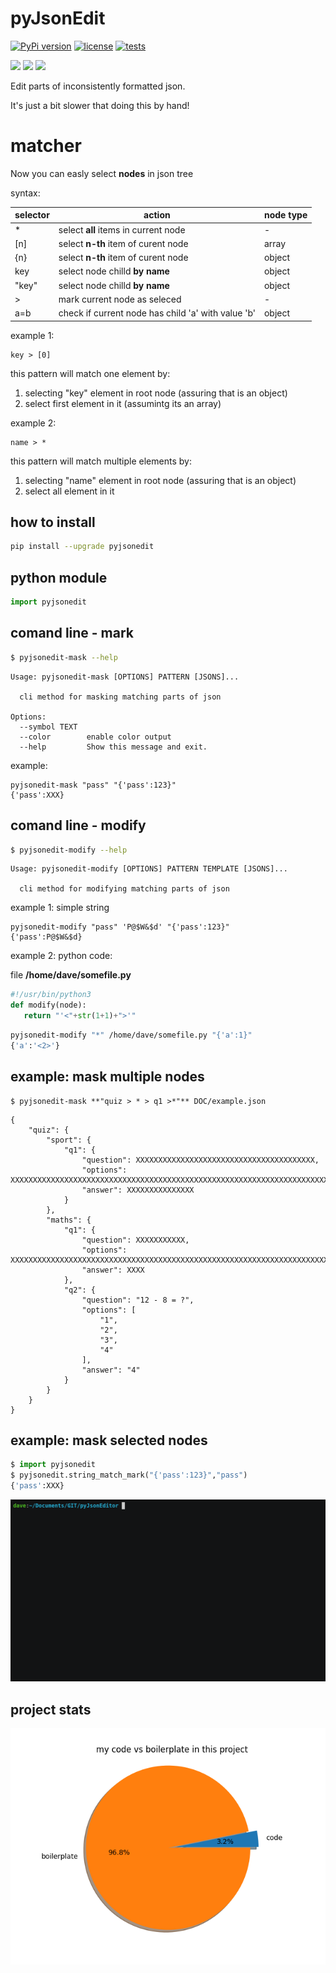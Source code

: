 # pyJsonEdit

[![PyPi version](https://badge.fury.io/py/pyjsonedit.svg)](https://pypi.org/project/pyjsonedit/)
[![license](https://img.shields.io/github/license/Naereen/StrapDown.js.svg)]()
[![tests](https://github.com/UrbanskiDawid/pyJsonEditor/actions/workflows/tests.yaml/badge.svg)](https://github.com/UrbanskiDawid/pyJsonEditor/actions/workflows/tests.yaml)

[![](https://forthebadge.com/images/badges/made-with-python.svg)]()
[![](https://forthebadge.com/images/badges/powered-by-coffee.svg)]()
[![](https://forthebadge.com/images/badges/uses-badges.svg)]()


Edit parts of inconsistently formatted json.

It's just a bit slower that doing this by hand!

# matcher

Now you can easly select **nodes** in json tree

syntax:

selector | action | node type
---------|--------|-------
  *| select **all** items in current node| -
 [n] | select **n-th** item of curent node| array
 {n} | select **n-th** item of curent node| object
 key | select node chilld **by name**| object
"key"| select node chilld **by name**| object
 \>  | mark current node as seleced |-
 a=b | check if current node has child 'a' with value 'b' |object


example 1: 

```
key > [0]
```

this pattern will match one element by:

1. selecting "key" element in root node (assuring that is an object)
2. select first element in it (assumintg its an array) 

example 2: 

```
name > *
```

this pattern will match multiple elements by:

1. selecting "name" element in root node (assuring that is an object)
2. select all element in it 

## how to install

```bash
pip install --upgrade pyjsonedit
```

## python module

```python
import pyjsonedit
```
## comand line - mark

```sh
$ pyjsonedit-mask --help
```

```
Usage: pyjsonedit-mask [OPTIONS] PATTERN [JSONS]...

  cli method for masking matching parts of json

Options:
  --symbol TEXT
  --color        enable color output
  --help         Show this message and exit.
```

example:
```
pyjsonedit-mask "pass" "{'pass':123}"
{'pass':XXX}
```
## comand line - modify

```sh
$ pyjsonedit-modify --help
```
```
Usage: pyjsonedit-modify [OPTIONS] PATTERN TEMPLATE [JSONS]...

  cli method for modifying matching parts of json
```

example 1: simple string
```
pyjsonedit-modify "pass" 'P@$W&$d' "{'pass':123}"
{'pass':P@$W&$d}
```

example 2: python code:

file **/home/dave/somefile.py**
```python
#!/usr/bin/python3
def modify(node):
   return "'<"+str(1+1)+">'"
```

```bash
pyjsonedit-modify "*" /home/dave/somefile.py "{'a':1}"
{'a':'<2>'}
```

## example: mask multiple nodes
```
$ pyjsonedit-mask **"quiz > * > q1 >*"** DOC/example.json
```

```
{
    "quiz": {
        "sport": {
            "q1": {
                "question": XXXXXXXXXXXXXXXXXXXXXXXXXXXXXXXXXXXXXXXX,
                "options": XXXXXXXXXXXXXXXXXXXXXXXXXXXXXXXXXXXXXXXXXXXXXXXXXXXXXXXXXXXXXXXXXXXXXXXXXXXXXXXXXXXXXXXXXXXXXXXXXXXXXXXXXXXXXXXXXXXXXXXXXXXXXXXXXXXXXXXXXXXXXXXXXXXXXXXXXXXXXXXXXXXXXXXXXXXXXXXXXXX,
                "answer": XXXXXXXXXXXXXXX
            }
        },
        "maths": {
            "q1": {
                "question": XXXXXXXXXXX,
                "options": XXXXXXXXXXXXXXXXXXXXXXXXXXXXXXXXXXXXXXXXXXXXXXXXXXXXXXXXXXXXXXXXXXXXXXXXXXXXXXXXXXXXXXXXXXXXXXXXXXXXXXXXXXXXXXXXXXXXXXXXXX,
                "answer": XXXX
            },
            "q2": {
                "question": "12 - 8 = ?",
                "options": [
                    "1",
                    "2",
                    "3",
                    "4"
                ],
                "answer": "4"
            }
        }
    }
}
```

## example: mask selected nodes

```python
$ import pyjsonedit
$ pyjsonedit.string_match_mark("{'pass':123}","pass")
{'pass':XXX}
```

[![string_match_mark](https://github.com/UrbanskiDawid/pyJsonEditor/raw/master/DOC/mask_pass.gif)]()


## project stats

[![string_match_mark](https://github.com/UrbanskiDawid/pyJsonEditor/raw/master/DOC/stats_boilerplate.png)]()